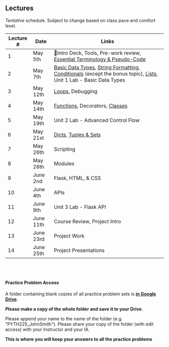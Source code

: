 ## Lectures

_Tentative_ schedule. Subject to change based on class pace and comfort level.

| Lecture # | Date | Links |
| --------- | ---- | ------------- |
| 1  | May 5th  | 🎉Intro Deck, Tools, Pre-work review, [Essential Terminology & Pseudo-Code](#out/topics/essential_terminology) |
| 2  | May 7th  | [Basic Data Types](#out/topics/basic_data_types), [String Formatting](#out/topics/string_formatting), [Conditionals](#out/topics/conditionals) (except the bonus topic), [Lists](#out/topics/lists), Unit 1 Lab - Basic Data Types|
| 3  | May 12th  | [Loops](#out/topics/loops), Debugging |
| 4  | May 14th  | [Functions](#out/topics/functions), Decorators, [Classes](#out/topics/classes) |
| 5  | May 19th  | Unit 2 Lab - Advanced Control Flow |
| 6  | May 21st  | [Dicts](#out/topics/dicts), [Tuples & Sets](#out/topics/tuples_sets) |
| 7  | May 26th  | Scripting |
| 8  | May 28th  | Modules |
| 9  | June 2nd  | Flask, HTML, & CSS |
| 10  | June 4th | APIs |
| 11  | June 9th | Unit 3 Lab - Flask API |
| 12  | June 11th | Course Review, Project Intro |
| 13  | June 23rd | Project Work |
| 14  | June 25th | Project Presentations |

<br/><br/>

#### Practice Problem Access

A folder containing blank copies of all practice problem sets is **[in Google Drive](https://drive.google.com/drive/folders/1AD8J-4xlvTjYfHpgUCoA3uKBi_7x5fQt?usp=sharing)**. 

**Please make a copy of the whole folder and save it to your Drive**. 

Please append your name to the name of the folder (e.g. "PYTH225_JohnSmith"). Please share your copy of the folder (with edit access) with your Instructor and your IA. 

**This is where you will keep your answers to all the practice problems**
